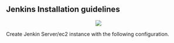 ## Jenkins Installation guidelines
<p align="center">
  <img src="https://github.com/user-attachments/assets/f07e3735-4751-42e2-9b72-b1aa58f831e1">
</p>

Create Jenkin Server/ec2 instance with the following configuration.

